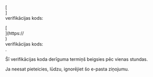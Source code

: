 [<br host>]<br action>verifikācijas kods:<br code>

[<br host>](https://<br host>)<br action>verifikācijas kods:<br code>.

Šī verifikācijas koda derīguma termiņš beigsies pēc vienas stundas.

Ja neesat pieteicies, lūdzu, ignorējiet šo e-pasta ziņojumu.